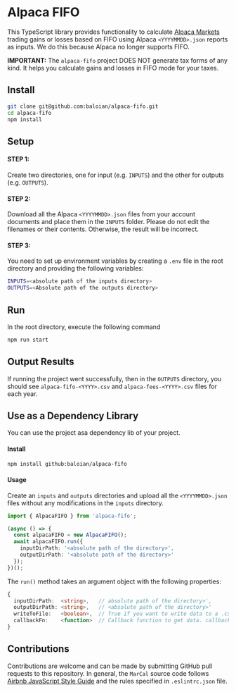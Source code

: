 # Alpaca FIFO
This TypeScript library provides functionality to calculate [Alpaca Markets](https://alpaca.markets/)
trading gains or losses based on FIFO using Alpaca `<YYYYMMDD>.json` reports as inputs. We do this because
Alpaca no longer supports FIFO.

**IMPORTANT:** The `alpaca-fifo` project DOES NOT generate tax forms of any kind. It helps you calculate gains
and losses in FIFO mode for your taxes.


## Install
```bash
git clone git@github.com:baloian/alpaca-fifo.git
cd alpaca-fifo
npm install
```

## Setup
#### STEP 1:
Create two directories, one for input (e.g. `INPUTS`) and the other for outputs (e.g. `OUTPUTS`).

#### STEP 2:
Download all the Alpaca `<YYYYMMDD>.json` files from your account documents and place them in the `INPUTS` folder.
Please do not edit the filenames or their contents. Otherwise, the result will be incorrect.


#### STEP 3:
You need to set up environment variables by creating a `.env` file in the root directory and providing the following variables:
```bash
INPUTS=<absolute path of the inputs directory>
OUTPUTS=<Absolute path of the outputs directory>
```

## Run
In the root directory, execute the following command
```bash
npm run start
```

## Output Results
If running the project went successfully, then in the `OUTPUTS` directory, you should see `alpaca-fifo-<YYYY>.csv`
and `alpaca-fees-<YYYY>.csv` files for each year. 


## Use as a Dependency Library
You can use the project asa  dependency lib of your project.

#### Install
```bash
npm install github:baloian/alpaca-fifo
```

#### Usage
Create an `inputs` and `outputs` directories and upload all the `<YYYYMMDD>.json` files without any modifications in the `inputs` directory.
```typescript
import { AlpacaFIFO } from 'alpaca-fifo';

(async () => {
  const alpacaFIFO = new AlpacaFIFO();
  await alpacaFIFO.run({
    inputDirPath: '<absolute path of the directory>',
    outputDirPath: '<absolute path of the directory>'
  });
})();
```
The `run()` method takes an argument object with the following properties:
```typescript
{
  inputDirPath:  <string>,   // absolute path of the directory>',
  outputDirPath: <string>,   // <absolute path of the directory>'
  writeToFile:   <boolean>,  // True if you want to write data to a .csv file. Default is true
  callbackFn:    <function>  // Callback function to get data. callback(txsData, feeData, year). Default is null
}
```

## Contributions
Contributions are welcome and can be made by submitting GitHub pull requests
to this repository. In general, the `MarCal` source code follows
[Airbnb JavaScript Style Guide](https://github.com/airbnb/javascript) and the
rules specified in `.eslintrc.json` file.

